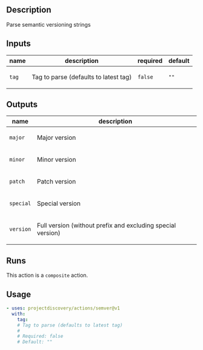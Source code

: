 ## Description

Parse semantic versioning strings

## Inputs

| name | description | required | default |
| --- | --- | --- | --- |
| `tag` | <p>Tag to parse (defaults to latest tag)</p> | `false` | `""` |


## Outputs

| name | description |
| --- | --- |
| `major` | <p>Major version</p> |
| `minor` | <p>Minor version</p> |
| `patch` | <p>Patch version</p> |
| `special` | <p>Special version</p> |
| `version` | <p>Full version (without prefix and excluding special version)</p> |


## Runs

This action is a `composite` action.

## Usage

```yaml
- uses: projectdiscovery/actions/semver@v1
  with:
    tag:
    # Tag to parse (defaults to latest tag)
    #
    # Required: false
    # Default: ""
```



